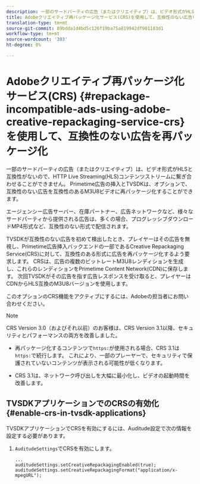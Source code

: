 ```yaml
---
description: 一部のサードパーティの広告（またはクリエイティブ）は、ビデオ形式がHLSと互換性がないので、HTTP Live Streaming(HLS)コンテンツストリームに繋ぎ合わせることができません。 Primetime広告の挿入とTVSDKは、オプションで、互換性のない広告を互換性のあるM3U8ビデオに再パッケージ化することができます。
title: Adobeクリエイティブ再パッケージ化サービス(CRS)を使用して、互換性のない広告を再パッケージ化する
translation-type: tm+mt
source-git-commit: 89bdda1d4bd5c126f19ba75a819942df901183d1
workflow-type: tm+mt
source-wordcount: '303'
ht-degree: 0%

---
```



# Adobeクリエイティブ再パッケージ化サービス(CRS) {#repackage-incompatible-ads-using-adobe-creative-repackaging-service-crs}を使用して、互換性のない広告を再パッケージ化

一部のサードパーティの広告（またはクリエイティブ）は、ビデオ形式がHLSと互換性がないので、HTTP Live Streaming(HLS)コンテンツストリームに繋ぎ合わせることができません。 Primetime広告の挿入とTVSDKは、オプションで、互換性のない広告を互換性のあるM3U8ビデオに再パッケージ化することができます。

エージェンシー広告サーバー、在庫パートナー、広告ネットワークなど、様々なサードパーティから提供される広告は、多くの場合、プログレッシブダウンロードMP4形式など、互換性のない形式で配信されます。

TVSDKが互換性のない広告を初めて検出したとき、プレイヤーはその広告を無視し、Primetime広告挿入バックエンドの一部であるCreative Repackaging Service(CRS)に対して、互換性のある形式に広告を再パッケージ化するよう要求します。 CRSは、広告の複数のビットレートM3U8レンディションを生成し、これらのレンディションをPrimetime Content Network(CDN)に保存します。 次回TVSDKがその広告を指す広告レスポンスを受け取ると、プレイヤーはCDNからHLS互換のM3U8バージョンを使用します。

このオプションのCRS機能をアクティブにするには、Adobeの担当者にお問い合わせください。

>[!NOTE]
>
>CRS Version 3.0（およびそれ以前）のお客様は、CRS Version 3.1以降、セキュリティとパフォーマンスの両方を改善しました。
>
>* 再パッケージ化するコンテンツで`https:`が使用される場合、CRS 3.1は`https:`で続行します。 これにより、一部のプレーヤーで、セキュリティで保護されていないコンテンツが表示される可能性が低くなります。
   >
   >
* CRS 3.1は、ネットワーク呼び出しを大幅に最小化し、ビデオの起動時間を改善します。

>



## TVSDKアプリケーションでのCRSの有効化{#enable-crs-in-tvsdk-applications}

TVSDKアプリケーションでCRSを有効にするには、Auditude設定で次の情報を設定する必要があります。

1. `AuditudeSettings`でCRSを有効にします。

   ```
   ... 
   auditudeSettings.setCreativeRepackagingEnabled(true); 
   auditudeSettings.setCreativeRepackagingFormat("application/x-mpegURL"); 
   ```
